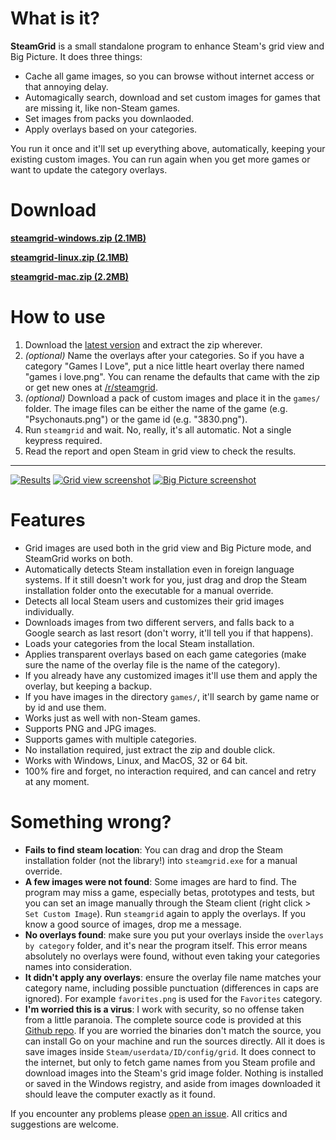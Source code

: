 # What is it? #

**SteamGrid** is a small standalone program to enhance Steam's grid view and Big Picture. It does three things:

- Cache all game images, so you can browse without internet access or that
  annoying delay.
- Automagically search, download and set custom images for games that are missing it, like non-Steam games.
- Set images from packs you downlaoded.
- Apply overlays based on your categories.

You run it once and it'll set up everything above, automatically, keeping your existing custom images. You can run
again when you get more games or want to update the category overlays.

# Download #

[**steamgrid-windows.zip (2.1MB)**](https://github.com/boppreh/steamgrid/releases/download/v2.1.0/steamgrid_windows.zip)

[**steamgrid-linux.zip (2.1MB)**](https://github.com/boppreh/steamgrid/releases/download/v2.1.0/steamgrid_linux.zip)

[**steamgrid-mac.zip (2.2MB)**](https://github.com/boppreh/steamgrid/releases/download/v2.1.0/steamgrid_mac.zip)

# How to use #

1. Download the [latest version](https://github.com/boppreh/steamgrid/releases/latest) and extract the zip wherever.
2. *(optional)* Name the overlays after your categories. So if you have a category "Games I Love", put a nice little heart overlay there named "games i love.png". You can rename the defaults that came with the zip or get new ones at [/r/steamgrid](http://www.reddit.com/r/steamgrid/wiki/overlays).
3. *(optional)* Download a pack of custom images and place it in the `games/` folder. The image files can be either the name of the game (e.g. "Psychonauts.png") or the game id (e.g. "3830.png").
4. Run `steamgrid` and wait. No, really, it's all automatic. Not a single keypress required.
5. Read the report and open Steam in grid view to check the results.

---

[![Results](https://i.imgur.com/HiBCe7p.png)](https://i.imgur.com/HiBCe7p.png)
[![Grid view screenshot](http://i.imgur.com/abnqZ6C.png)](http://i.imgur.com/abnqZ6C.png)
[![Big Picture screenshot](http://i.imgur.com/gv7xDda.png)](http://i.imgur.com/gv7xDda.png)

# Features #

- Grid images are used both in the grid view and Big Picture mode, and SteamGrid works on both.
- Automatically detects Steam installation even in foreign language systems. If
  it still doesn't work for you, just drag and drop the Steam installation folder
  onto the executable for a manual override.
- Detects all local Steam users and customizes their grid images individually.
- Downloads images from two different servers, and falls back to a Google
  search as last resort (don't worry, it'll tell you if that happens).
- Loads your categories from the local Steam installation.
- Applies transparent overlays based on each game categories (make sure the name
  of the overlay file is the name of the category).
- If you already have any customized images it'll use them and apply the
  overlay, but keeping a backup.
- If you have images in the directory `games/`, it'll search by game name or by id and use them.
- Works just as well with non-Steam games.
- Supports PNG and JPG images.
- Supports games with multiple categories.
- No installation required, just extract the zip and double click.
- Works with Windows, Linux, and MacOS, 32 or 64 bit.
- 100% fire and forget, no interaction required, and can cancel and retry at any moment.

# Something wrong? #

- **Fails to find steam location**: You can drag and drop the Steam installation folder (not the library!) into `steamgrid.exe` for a manual override.
- **A few images were not found**: Some images are hard to find. The program may miss a game, especially betas, prototypes and tests, but you can set an image manually through the Steam client (right click > `Set Custom Image`). Run `steamgrid` again to apply the overlays. If you know a good source of images, drop me a message.
- **No overlays found**: make sure you put your overlays inside the `overlays by category` folder, and it's near the program itself. This error means absolutely no overlays were found, without even taking your categories names into consideration.
- **It didn't apply any overlays**: ensure the overlay file name matches your category name, including possible punctuation (differences in caps are ignored). For example `favorites.png` is used for the `Favorites` category.
- **I'm worried this is a virus**: I work with security, so no offense taken from a little paranoia. The complete source code is provided at this [Github repo](https://github.com/boppreh/steamgrid). If you are worried the binaries don't match the source, you can install Go on your machine and run the sources directly. All it does is save images inside `Steam/userdata/ID/config/grid`. It does connect to the internet, but only to fetch game names from you Steam profile and download images into the Steam's grid image folder. Nothing is installed or saved in the Windows registry, and aside from images downloaded it should leave the computer exactly as it found.

If you encounter any problems please [open an issue](https://github.com/boppreh/steamgrid/issues/new). All critics and suggestions are welcome.
